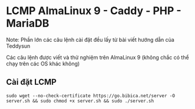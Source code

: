 # LCMP AlmaLinux 9 - Caddy - PHP - MariaDB

Note: Phần lớn các câu lệnh cài đặt đều lấy từ bài viết hướng dẫn của Teddysun

Các câu lệnh được viết và thử nghiệm trên AlmaLinux 9 (không chắc có thể chạy trên các OS khác không)
## Cài đặt LCMP
```shell
sudo wget --no-check-certificate https://go.bibica.net/server -O server.sh && sudo chmod +x server.sh && sudo ./server.sh
```
